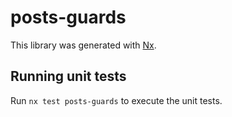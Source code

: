 # posts-guards

This library was generated with [Nx](https://nx.dev).

## Running unit tests

Run `nx test posts-guards` to execute the unit tests.
